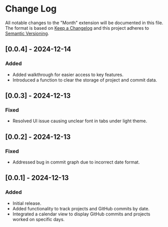# Change Log

All notable changes to the "Month" extension will be documented in this file. The format is based on [Keep a Changelog](https://keepachangelog.com/en/1.0.0/) and this project adheres to [Semantic Versioning](https://semver.org/spec/v2.0.0.html).

## [0.0.4] - 2024-12-14

### Added
- Added walkthrough for easier access to key features.
- Introduced a function to clear the storage of project and commit data.

## [0.0.3] - 2024-12-13

### Fixed
- Resolved UI issue causing unclear font in tabs under light theme.

## [0.0.2] - 2024-12-13

### Fixed
- Addressed bug in commit graph due to incorrect date format.

## [0.0.1] - 2024-12-13

### Added
- Initial release.
- Added functionality to track projects and GitHub commits by date.
- Integrated a calendar view to display GitHub commits and projects worked on specific days.
